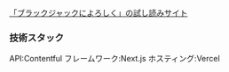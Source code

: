 [「ブラックジャックによろしく」の試し読みサイト](https://bjyoroshiku.net/episode/3Mvpf0IubhOQZrMMf89vLN)

### 技術スタック
API:Contentful
フレームワーク:Next.js
ホスティング:Vercel
